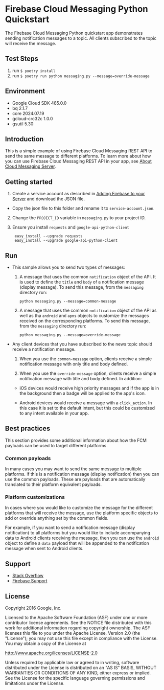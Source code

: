 Firebase Cloud Messaging Python Quickstart
==========================================

The Firebase Cloud Messaging Python quickstart app demonstrates sending
notification messages to a topic. All clients subscribed to the topic
will receive the message.

Test Steps
----------

1. run `$ poetry install`
1. run `$ poetry run python messaging.py --message=override-message`

Environment
-----------

- Google Cloud SDK 485.0.0
- bq 2.1.7
- core 2024.07.19
- gcloud-crc32c 1.0.0
- gsutil 5.30

Introduction
------------

This is a simple example of using Firebase Cloud Messaging REST API to send
the same message to different platforms. To learn more about how you can use
Firebase Cloud Messaging REST API in your app, see [About Cloud Messaging Server](https://firebase.google.com/docs/cloud-messaging/server/).

Getting started
---------------

1. Create a service account as described in [Adding Firebase to your Server](https://firebase.google.com/docs/admin/setup) and download the JSON file.
  - Copy the json file to this folder and rename it to `service-account.json`.
2. Change the `PROJECT_ID` variable in `messaging.py` to your project ID.
3. Ensure you install `requests` and `google-api-python-client`

        easy_install --upgrade requests
        easy_install --upgrade google-api-python-client

Run
---
- This sample allows you to send two types of messages:

  1. A message that uses the common `notification` object of the API. It is used to define
  the `title` and `body` of a notification message (display message). To send this message, from the
  `messaging` directory run:

         python messaging.py --message=common-message

  2. A message that uses the common `notification` object of the API as well as tha `android` and
  `apns` objects to customize the messages received on the corresponding platforms. To send this
  message, from the `messaging` directory run:

         python messaging.py --message=override-message

- Any client devices that you have subscribed to the news topic should receive
  a notification message.

  1. When you use the `common-message` option, clients receive a simple notification message
  with only title and body defined.

  2. When you use the `override-message` option, clients receive a simple notification message
  with title and body defined. In addition:
    - iOS devices would receive high priority messages and if the app is in the background then a
    badge will be applied to the app's icon.

    - Android devices would receive a message with a `click_action`. In this case it is set
    to the default intent, but this could be customized to any intent available in your app.

Best practices
--------------
This section provides some additional information about how the FCM payloads can
be used to target different platforms.

### Common payloads ###

In many cases you may want to send the same message to multiple platforms. If
this is a notification message (display notification) then you can use the
common payloads. These are payloads that are automatically translated to their
platform equivalent payloads.

### Platform customizations ###

In cases where you would like to customize the message for the different platforms
that will receive the message, use the platform specific objects to add or override
anything set by the common fields.

For example, if you want to send a notification message (display notification) to all platforms
but you would like to include accompanying data to Android clients receiving the
message, then you can use the `android` object to define a `data` payload that will
be appended to the notification message when sent to Android clients.

Support
-------

- [Stack Overflow](https://stackoverflow.com/questions/tagged/firebase-cloud-messaging)
- [Firebase Support](https://firebase.google.com/support/)

License
-------

Copyright 2016 Google, Inc.

Licensed to the Apache Software Foundation (ASF) under one or more contributor
license agreements.  See the NOTICE file distributed with this work for
additional information regarding copyright ownership.  The ASF licenses this
file to you under the Apache License, Version 2.0 (the "License"); you may not
use this file except in compliance with the License.  You may obtain a copy of
the License at

  http://www.apache.org/licenses/LICENSE-2.0

Unless required by applicable law or agreed to in writing, software
distributed under the License is distributed on an "AS IS" BASIS, WITHOUT
WARRANTIES OR CONDITIONS OF ANY KIND, either express or implied.  See the
License for the specific language governing permissions and limitations under
the License.
